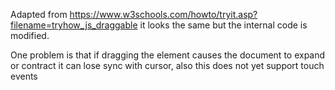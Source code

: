 Adapted from https://www.w3schools.com/howto/tryit.asp?filename=tryhow_js_draggable it looks the same but the internal code is modified.

One problem is that if dragging the element causes the document to expand or contract it can lose sync with cursor, also this does not yet support touch events
